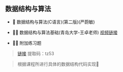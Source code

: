 ## 数据结构与算法

- 📕 数据结构与算法(C语言)(第二版)(严蔚敏)

- 🥷🏻 数据结构与算法基础(青岛大学-王卓老师) [视频链接](https://www.bilibili.com/video/BV1nJ411V7bd?p=1)

- ✍🏻 附加练习题
> [链接](https://pan.baidu.com/s/1_1vRAEnKW9NHnE61FDU7cA?pwd=tz53)  提取码：tz53 

> 根据课程所进行具体的数据结构代码实现🚩
